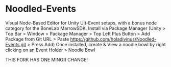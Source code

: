 # Noodled-Events
Visual Node-Based Editor for Unity Ult-Event setups, with a bonus node category for the BoneLab MarrowSDK.
Install via Package Manager (Unity > Top Bar > Window > Package Manager > Top Left Plus Button > Add Package from Git URL > Paste https://github.com/holadivinus/Noodled-Events.git > Press Add)
Once installed, create & View a noodle bowl by right clicking on an Event Holder > Noodle Bowl

THIS FORK HAS ONE MINOR CHANGE!
